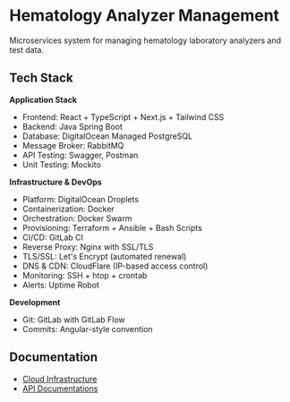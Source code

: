 # Hematology Analyzer Management
Microservices system for managing hematology laboratory analyzers and test data.

## Tech Stack
**Application Stack**
- Frontend: React + TypeScript + Next.js + Tailwind CSS
- Backend: Java Spring Boot
- Database: DigitalOcean Managed PostgreSQL
- Message Broker: RabbitMQ
- API Testing: Swagger, Postman
- Unit Testing: Mockito

**Infrastructure & DevOps**
- Platform: DigitalOcean Droplets
- Containerization: Docker
- Orchestration: Docker Swarm
- Provisioning: Terraform + Ansible + Bash Scripts
- CI/CD: GitLab CI
- Reverse Proxy: Nginx with SSL/TLS
- TLS/SSL: Let's Encrypt (automated renewal)
- DNS & CDN: CloudFlare (IP-based access control)
- Monitoring: SSH + htop + crontab
- Alerts: Uptime Robot

**Development**
- Git: GitLab with GitLab Flow
- Commits: Angular-style convention

## Documentation
- [Cloud Infrastructure](infrastructure/README.md)
- [API Documentations](microservices/api-docs)
